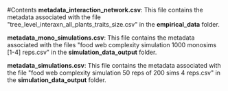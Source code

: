 #Contents
**metadata_interaction_network.csv**: This file contains the metadata associated with the file "tree_level_interaxn_all_plants_traits_size.csv" in the **empirical_data** folder.

**metadata_mono_simulations.csv**: This file contains the metadata associated with the files "food web complexity simulation 1000 monosims [1-4] reps.csv" in the **simulation_data_output** folder.

**metadata_simulations.csv**: This file contains the metadata associated with the file "food web complexity simulation 50 reps of 200 sims 4 reps.csv" in the **simulation_data_output** folder.
